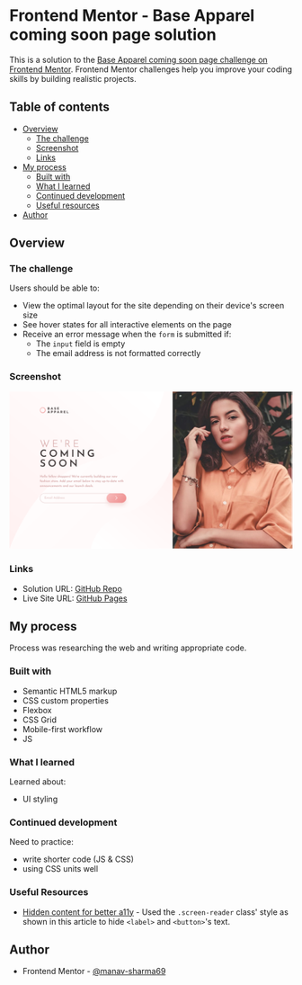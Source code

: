 # Frontend Mentor - Base Apparel coming soon page solution

This is a solution to the [Base Apparel coming soon page challenge on Frontend Mentor](https://www.frontendmentor.io/challenges/base-apparel-coming-soon-page-5d46b47f8db8a7063f9331a0). Frontend Mentor challenges help you improve your coding skills by building realistic projects. 

## Table of contents

- [Overview](#overview)
  - [The challenge](#the-challenge)
  - [Screenshot](#screenshot)
  - [Links](#links)
- [My process](#my-process)
  - [Built with](#built-with)
  - [What I learned](#what-i-learned)
  - [Continued development](#continued-development)
  - [Useful resources](#useful-resources)
- [Author](#author)

## Overview

### The challenge

Users should be able to:

- View the optimal layout for the site depending on their device's screen size
- See hover states for all interactive elements on the page
- Receive an error message when the `form` is submitted if:
  - The `input` field is empty
  - The email address is not formatted correctly

### Screenshot

![](./images/screenshot.jpg)

### Links

- Solution URL: [GitHub Repo](https://github.com/manav-sharma69/frontend-mentor-projects/tree/main/base-apparel-coming-soon-main)
- Live Site URL: [GitHub Pages](https://manav-sharma69.github.io/frontend-mentor-projects/base-apparel-coming-soon-main/index.html)

## My process
Process was researching the web and writing appropriate code.

### Built with

- Semantic HTML5 markup
- CSS custom properties
- Flexbox
- CSS Grid
- Mobile-first workflow
- JS

### What I learned

Learned about: 
- UI styling

### Continued development

Need to practice:
- write shorter code (JS & CSS)
- using CSS units well

### Useful Resources

-  [Hidden content for better a11y](https://gomakethings.com/hidden-content-for-better-a11y/) - Used the `.screen-reader` class' style as shown in this article to hide `<label>` and `<button>`'s text.

## Author

- Frontend Mentor - [@manav-sharma69](https://www.frontendmentor.io/profile/manav-sharma69)
